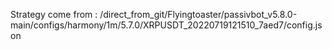 Strategy come from : /direct_from_git/Flyingtoaster/passivbot_v5.8.0-main/configs/harmony/1m/5.7.0/XRPUSDT_20220719121510_7aed7/config.json